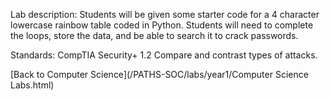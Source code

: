 Lab description: Students will be given some starter code for a 4 character lowercase rainbow table coded in Python.  Students will need to complete the loops, store the data, and be able to search it to crack passwords.

Standards: CompTIA Security+ 1.2 Compare and contrast types of attacks.

[Back to Computer Science](/PATHS-SOC/labs/year1/Computer Science Labs.html)
